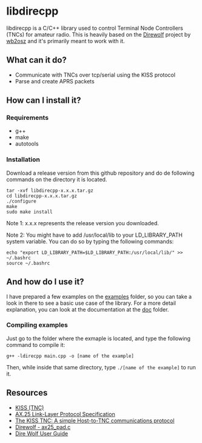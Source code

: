 # libdirecpp

libdirecpp is a C/C++ library used to control Terminal Node Controllers (TNCs) for amateur radio. This is heavily based on the [Direwolf](https://github.com/wb2osz/direwolf) project by [wb2osz](https://github.com/wb2osz) and it's primarily meant to work with it.

## What can it do?

* Communicate with TNCs over tcp/serial using the KISS protocol
* Parse and create APRS packets

## How can I install it?

### Requirements

* g++
* make
* autotools

### Installation

Download a release version from this github repository and do de following commands on the directory it is located.

```
tar -xvf libdirecpp-x.x.x.tar.gz
cd libdirecpp-x.x.x.tar.gz
./configure
make
sudo make install
```
Note 1: x.x.x represents the release version you downloaded.

Note 2: You might have to add /usr/local/lib to your LD_LIBRARY_PATH system variable. You can do so by typing the following commands:
```
echo "export LD_LIBRARY_PATH=$LD_LIBRARY_PATH:/usr/local/lib/" >> ~/.bashrc
source ~/.bashrc
```

## And how do I use it?

I have prepared a few examples on the [examples](https://github.com/TheLastBilly/libdirecpp/tree/master/examples) folder, so you can take a look in there to see a basic use case of the library. For a more detail explanation, you can look at the documentation at the [doc](https://github.com/TheLastBilly/libdirecpp/tree/master/doc) folder.

### Compiling examples

Just go to the folder where the exmaple is located, and type the following command to compile it:

```
g++ -ldirecpp main.cpp -o [name of the example]
```

Then, while inside that same directory, type `./[name of the example]` to run it.

## Resources
* [KISS (TNC)](https://en.wikipedia.org/wiki/KISS_(TNC))
* [AX.25 Link-Layer Protocol Specification](https://tapr.org/pub_ax25.html)
* [The KISS TNC: A simple Host-to-TNC communications protocol](http://www.ax25.net/kiss.aspx)
* [Direwolf - ax25_pad.c](https://github.com/wb2osz/direwolf/blob/master/ax25_pad.c)
* [Dire Wolf User Guide](https://github.com/wb2osz/direwolf/blob/master/doc/User-Guide.pdf)
